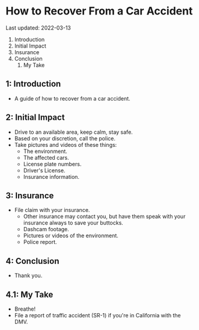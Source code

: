 # How to Recover From a Car Accident

Last updated: 2022-03-13

1. Introduction
2. Initial Impact
3. Insurance
4. Conclusion
   1. My Take

## 1: Introduction

- A guide of how to recover from a car accident.

## 2: Initial Impact

- Drive to an available area, keep calm, stay safe.
- Based on your discretion, call the police.
- Take pictures and videos of these things:
  - The environment.
  - The affected cars.
  - License plate numbers.
  - Driver's License.
  - Insurance information.

## 3: Insurance

- File claim with your insurance.
  - Other insurance may contact you, but have them speak with your insurance always to save your buttocks.
  - Dashcam footage.
  - Pictures or videos of the environment.
  - Police report.

## 4: Conclusion

- Thank you.

## 4.1: My Take

- Breathe!
- File a report of traffic accident (SR-1) if you're in California with the DMV.